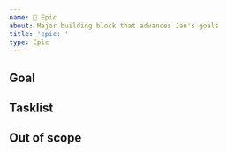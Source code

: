 ```yaml
---
name: 🌟 Epic
about: Major building block that advances Jan's goals
title: 'epic: '
type: Epic
---
```


## Goal

## Tasklist

## Out of scope
